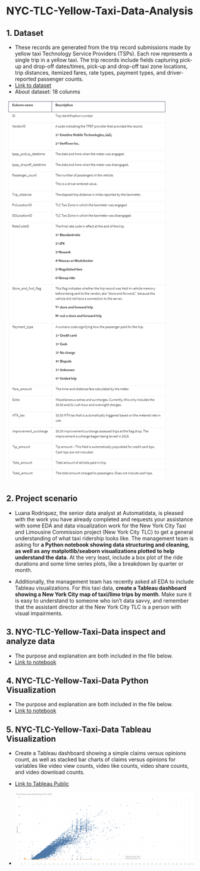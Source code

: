 
# NYC-TLC-Yellow-Taxi-Data-Analysis

## 1. Dataset
- These records are generated from the trip record submissions made by yellow taxi Technology Service Providers (TSPs). Each row represents a single trip in a yellow taxi. The trip records include fields capturing pick-up and drop-off dates/times, pick-up and drop-off taxi zone locations, trip distances, itemized fares, rate types, payment types, and driver-reported passenger counts.
- [Link to dataset](https://catalog.data.gov/dataset/2017-yellow-taxi-trip-data)
- About dataset: 18 colunms

![tiktok_dataset.csv](https://github.com/Thereddinosaur13/Data_Analytics_Porfolio/blob/main/img/NTY_data_detail.png)

## 2.  Project scenario
- Luana Rodriquez, the senior data analyst at Automatidata, is pleased with the work you have already completed and requests your assistance with some EDA and data visualization work for the New York City Taxi and Limousine Commission project (New York City TLC) to get a general understanding of what taxi ridership looks like. The management team is asking for **a Python notebook showing data structuring and cleaning, as well as any matplotlib/seaborn visualizations plotted to help understand the data**. At the very least, include a box plot of the ride durations and some time series plots, like a breakdown by quarter or month.

- Additionally, the management team has recently asked all EDA to include Tableau visualizations. For this taxi data, **create a Tableau dashboard showing a New York City map of taxi/limo trips by month**. Make sure it is easy to understand to someone who isn’t data savvy, and remember that the assistant director at the New York City TLC is a person with visual impairments.

## 3. NYC-TLC-Yellow-Taxi-Data inspect and analyze data
- The purpose and explanation are both included in the file below.
- [Link to notebook](https://github.com/Thereddinosaur13/Data_Analytics_Porfolio/tree/main/Automatidata_project/new-york-city-tlc-inspect-and-analyze.ipynb)

## 4. NYC-TLC-Yellow-Taxi-Data Python Visualization
- The purpose and explanation are both included in the file below.
- [Link to notebook](https://github.com/Thereddinosaur13/Data_Analytics_Porfolio/blob/main/Automatidata_project/Visualize_with_%20Python.ipynb)
 
## 5. NYC-TLC-Yellow-Taxi-Data Tableau Visualization
- Create a Tableau dashboard showing a simple claims versus opinions count, as well as stacked bar charts of claims versus opinions for variables like video view counts, video like counts, video share counts, and video download counts.
- [Link to Tableau Public](https://public.tableau.com/app/profile/t.nhi/viz/TripDistanceandTotalamountTCL2017/Sheet1)

- ![tiktok_dataset.csv](https://github.com/Thereddinosaur13/Data_Analytics_Porfolio/blob/main/img/NTY_data_Sheet1.png)


 